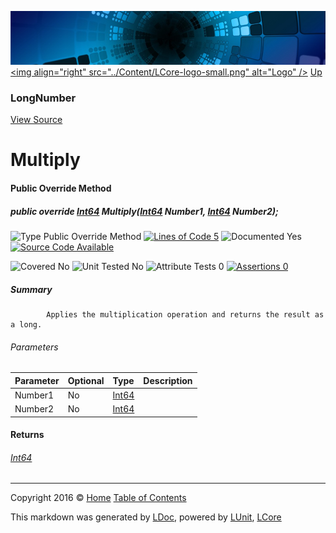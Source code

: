 ![](../Content/LCore-banner-small.png "")
[&lt;img align=&quot;right&quot; src=&quot;../Content/LCore-logo-small.png&quot; alt=&quot;Logo&quot; /&gt;](../../README.md)
[Up](LongNumber.md)

### LongNumber
[View Source](../Numbers/LongNumber.cs)

# Multiply

#### Public Override Method

##### public override <a href="https://msdn.microsoft.com/en-us/library/system.int64.aspx" alt="">Int64</a> Multiply(<a href="https://msdn.microsoft.com/en-us/library/system.int64.aspx" alt="">Int64</a> Number1, <a href="https://msdn.microsoft.com/en-us/library/system.int64.aspx" alt="">Int64</a> Number2);

![Type Public Override Method](http://b.repl.ca/v1/Type-Public%20Override%20Method-Blue.png "") [![Lines of Code 5](http://b.repl.ca/v1/Lines%20of%20Code-5-blue.png "")](../Numbers/LongNumber.cs#L87)    ![Documented Yes](http://b.repl.ca/v1/Documented-Yes-brightgreen.png "") [![Source Code Available](http://b.repl.ca/v1/Source%20Code-Available-brightgreen.png "")](../Numbers/LongNumber.cs#L87)

![Covered No](http://b.repl.ca/v1/Covered-No-red.png "") ![Unit Tested No](http://b.repl.ca/v1/Unit%20Tested-No-lightgrey.png "") ![Attribute Tests 0](http://b.repl.ca/v1/Attribute%20Tests-0-lightgrey.png "") [![Assertions 0](http://b.repl.ca/v1/Assertions-0-lightgrey.png "")](../Numbers/LongNumber.cs)

##### Summary

            Applies the multiplication operation and returns the result as a long.
            

###### Parameters

Parameter | Optional | Type | Description
:---  | :---  | :---  | :--- 
Number1 | No | [Int64](https://msdn.microsoft.com/en-us/library/system.int64.aspx) | 
Number2 | No | [Int64](https://msdn.microsoft.com/en-us/library/system.int64.aspx) | 


#### Returns

###### [Int64](https://msdn.microsoft.com/en-us/library/system.int64.aspx)



---

Copyright 2016 &copy; [Home](../../README.md) [Table of Contents](../../TableOfContents.md)

This markdown was generated by [LDoc](https://github.com/CodeSingularity/LDoc), powered by [LUnit](https://github.com/CodeSingularity/LUnit), [LCore](https://github.com/CodeSingularity/LCore)

